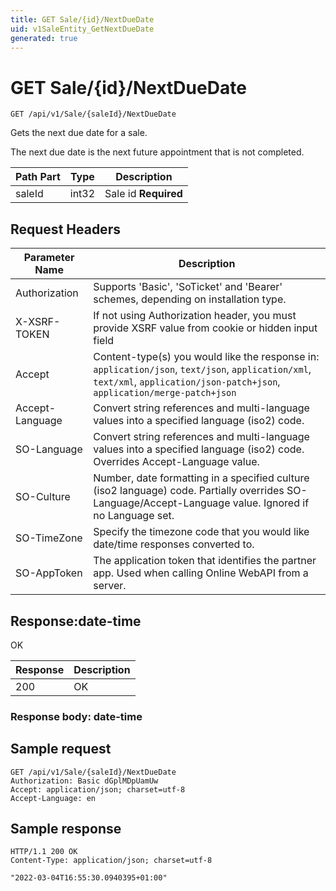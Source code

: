 ```yaml
---
title: GET Sale/{id}/NextDueDate
uid: v1SaleEntity_GetNextDueDate
generated: true
---
```


# GET Sale/{id}/NextDueDate

```http
GET /api/v1/Sale/{saleId}/NextDueDate
```

Gets the next due date for a sale.


The next due date is the next future appointment that is not completed.





| Path Part | Type | Description |
|-----------|------|-------------|
| saleId | int32 | Sale id **Required** |



## Request Headers

| Parameter Name | Description |
|----------------|-------------|
| Authorization  | Supports 'Basic', 'SoTicket' and 'Bearer' schemes, depending on installation type. |
| X-XSRF-TOKEN   | If not using Authorization header, you must provide XSRF value from cookie or hidden input field |
| Accept         | Content-type(s) you would like the response in: `application/json`, `text/json`, `application/xml`, `text/xml`, `application/json-patch+json`, `application/merge-patch+json` |
| Accept-Language | Convert string references and multi-language values into a specified language (iso2) code. |
| SO-Language | Convert string references and multi-language values into a specified language (iso2) code. Overrides Accept-Language value. |
| SO-Culture | Number, date formatting in a specified culture (iso2 language) code. Partially overrides SO-Language/Accept-Language value. Ignored if no Language set. |
| SO-TimeZone | Specify the timezone code that you would like date/time responses converted to. |
| SO-AppToken | The application token that identifies the partner app. Used when calling Online WebAPI from a server. |


## Response:date-time

OK

| Response | Description |
|----------------|-------------|
| 200 | OK |

### Response body: date-time


## Sample request

```http!
GET /api/v1/Sale/{saleId}/NextDueDate
Authorization: Basic dGplMDpUamUw
Accept: application/json; charset=utf-8
Accept-Language: en
```

## Sample response

```http_
HTTP/1.1 200 OK
Content-Type: application/json; charset=utf-8

"2022-03-04T16:55:30.0940395+01:00"
```